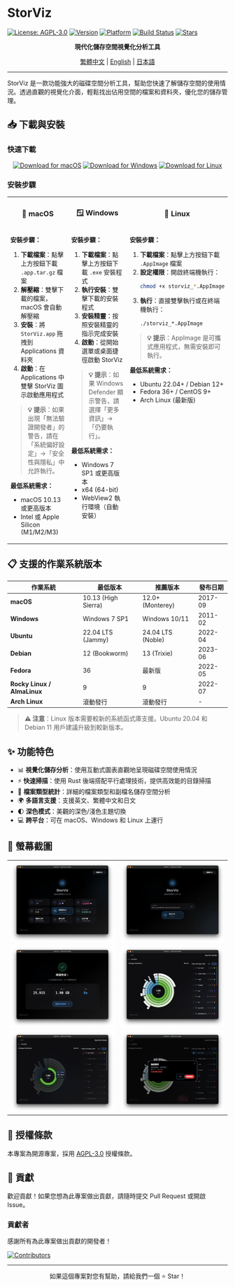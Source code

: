 # StorViz

[![License: AGPL-3.0](https://img.shields.io/badge/License-AGPL--3.0-blue.svg)](https://opensource.org/licenses/AGPL-3.0)
[![Version](https://img.shields.io/badge/version-1.0.0--rc.3-green.svg)](https://github.com/ExpTechTW/StorViz/releases)
[![Platform](https://img.shields.io/badge/platform-macOS%20%7C%20Windows%20%7C%20Linux-lightgrey.svg)](https://github.com/ExpTechTW/StorViz/releases)
[![Build Status](https://github.com/ExpTechTW/StorViz/workflows/CI%20Build%20Check/badge.svg)](https://github.com/ExpTechTW/StorViz/actions)
[![Stars](https://img.shields.io/github/stars/ExpTechTW/StorViz?style=social)](https://github.com/ExpTechTW/StorViz)

<p align="center">
  <strong>現代化儲存空間視覺化分析工具</strong>
</p>

<p align="center">
  <a href="README.md">繁體中文</a> | <a href="README.en.md">English</a> | <a href="README.ja.md">日本語</a>
</p>

---

StorViz 是一款功能強大的磁碟空間分析工具，幫助您快速了解儲存空間的使用情況。透過直觀的視覺化介面，輕鬆找出佔用空間的檔案和資料夾，優化您的儲存管理。

## 📥 下載與安裝

### 快速下載

<div align="center">

[![Download for macOS](https://img.shields.io/badge/Download-macOS-black?style=for-the-badge&logo=apple)](https://github.com/ExpTechTW/StorViz/releases/latest/download/StorViz_universal.app.tar.gz)
[![Download for Windows](https://img.shields.io/badge/Download-Windows-blue?style=for-the-badge&logo=windows)](https://github.com/ExpTechTW/StorViz/releases/latest/download/StorViz_1.0.0-rc.3_x64-setup.exe)
[![Download for Linux](https://img.shields.io/badge/Download-Linux-orange?style=for-the-badge&logo=linux)](https://github.com/ExpTechTW/StorViz/releases/latest/download/storviz_1.0.0-rc.3_amd64.AppImage)

</div>

### 安裝步驟

<table>
<tr>
<td width="33%" align="center">

### 🍎 macOS

</td>
<td width="33%" align="center">

### 🪟 Windows

</td>
<td width="33%" align="center">

### 🐧 Linux

</td>
</tr>
<tr>
<td width="33%" valign="top">

**安裝步驟：**

1. **下載檔案**：點擊上方按鈕下載 `.app.tar.gz` 檔案
2. **解壓縮**：雙擊下載的檔案，macOS 會自動解壓縮
3. **安裝**：將 `StorViz.app` 拖拽到 Applications 資料夾
4. **啟動**：在 Applications 中雙擊 StorViz 圖示啟動應用程式

> **💡 提示**：如果出現「無法驗證開發者」的警告，請在「系統偏好設定」→「安全性與隱私」中允許執行。

**最低系統需求：**
- macOS 10.13 或更高版本
- Intel 或 Apple Silicon (M1/M2/M3)

</td>
<td width="33%" valign="top">

**安裝步驟：**

1. **下載檔案**：點擊上方按鈕下載 `.exe` 安裝程式
2. **執行安裝**：雙擊下載的安裝程式
3. **安裝精靈**：按照安裝精靈的指示完成安裝
4. **啟動**：從開始選單或桌面捷徑啟動 StorViz

> **💡 提示**：如果 Windows Defender 顯示警告，請選擇「更多資訊」→「仍要執行」。

**最低系統需求：**
- Windows 7 SP1 或更高版本
- x64 (64-bit)
- WebView2 執行環境（自動安裝）

</td>
<td width="33%" valign="top">

**安裝步驟：**

1. **下載檔案**：點擊上方按鈕下載 `.AppImage` 檔案
2. **設定權限**：開啟終端機執行：
   ```bash
   chmod +x storviz_*.AppImage
   ```
3. **執行**：直接雙擊執行或在終端機執行：
   ```bash
   ./storviz_*.AppImage
   ```

> **💡 提示**：AppImage 是可攜式應用程式，無需安裝即可執行。

**最低系統需求：**
- Ubuntu 22.04+ / Debian 12+
- Fedora 36+ / CentOS 9+
- Arch Linux (最新版)

</td>
</tr>
</table>

## 📋 支援的作業系統版本

<div align="center">

| 作業系統 | 最低版本 | 推薦版本 | 發布日期 |
|---------|---------|---------|---------|
| **macOS** | 10.13 (High Sierra) | 12.0+ (Monterey) | 2017-09 |
| **Windows** | Windows 7 SP1 | Windows 10/11 | 2011-02 |
| **Ubuntu** | 22.04 LTS (Jammy) | 24.04 LTS (Noble) | 2022-04 |
| **Debian** | 12 (Bookworm) | 13 (Trixie) | 2023-06 |
| **Fedora** | 36 | 最新版 | 2022-05 |
| **Rocky Linux / AlmaLinux** | 9 | 9 | 2022-07 |
| **Arch Linux** | 滾動發行 | 滾動發行 | - |

</div>

> **⚠️ 注意**：Linux 版本需要較新的系統函式庫支援。Ubuntu 20.04 和 Debian 11 用戶建議升級到較新版本。

## ✨ 功能特色

- 📊 **視覺化儲存分析**：使用互動式圖表直觀地呈現磁碟空間使用情況
- ⚡ **快速掃描**：使用 Rust 後端搭配平行處理技術，提供高效能的目錄掃描
- 📁 **檔案類型統計**：詳細的檔案類型和副檔名儲存空間分析
- 🌍 **多語言支援**：支援英文、繁體中文和日文
- 🌓 **深色模式**：美觀的深色/淺色主題切換
- 💻 **跨平台**：可在 macOS、Windows 和 Linux 上運行

## 📸 螢幕截圖

<div align="center">

<table>
  <tr>
    <td width="50%">
      <img src="images/zh/image1.png" alt="主介面" />
    </td>
    <td width="50%">
      <img src="images/zh/image2.png" alt="檔案類型統計" />
    </td>
  </tr>
  <tr>
    <td width="50%">
      <img src="images/zh/image3.png" alt="目錄結構" />
    </td>
    <td width="50%">
      <img src="images/zh/image4.png" alt="深色模式" />
    </td>
  </tr>
  <tr>
    <td width="50%">
      <img src="images/zh/image5.png" alt="多語言支援" />
    </td>
    <td width="50%">
      <img src="images/zh/image6.png" alt="進階分析" />
    </td>
  </tr>
</table>

</div>

## 📄 授權條款

本專案為開源專案，採用 [AGPL-3.0](LICENSE) 授權條款。

## 🤝 貢獻

歡迎貢獻！如果您想為此專案做出貢獻，請隨時提交 Pull Request 或開啟 Issue。

### 貢獻者

感謝所有為此專案做出貢獻的開發者！

<a href="https://github.com/exptechtw/StorViz/graphs/contributors">
  <img src="https://contrib.rocks/image?repo=exptechtw/StorViz" alt="Contributors" />
</a>

---

<p align="center">
  如果這個專案對您有幫助，請給我們一個 ⭐️ Star！
</p>
